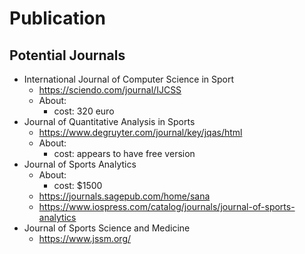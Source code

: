 # Publication 

## Potential Journals
- International Journal of Computer Science in Sport
    - https://sciendo.com/journal/IJCSS
    - About:
        - cost: 320 euro 
- Journal of Quantitative Analysis in Sports
    - https://www.degruyter.com/journal/key/jqas/html
    - About:
        - cost: appears to have free version 
- Journal of Sports Analytics
    - About:
        - cost: $1500
    - https://journals.sagepub.com/home/sana 
    - https://www.iospress.com/catalog/journals/journal-of-sports-analytics 
- Journal of Sports Science and Medicine
    - https://www.jssm.org/
